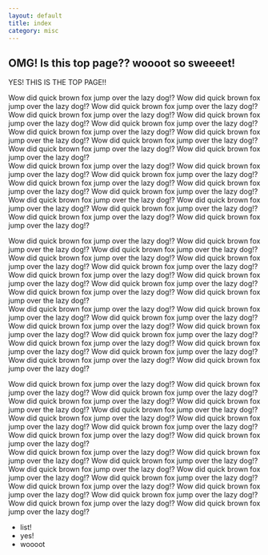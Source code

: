```yaml
---
layout: default
title: index
category: misc
---
```


## OMG! Is this top page?? woooot so sweeeet!

YES! THIS IS THE TOP PAGE!!

Wow did quick brown fox jump over the lazy dog!? Wow did quick brown fox jump over the lazy dog!? Wow did quick brown fox jump over the lazy dog!? Wow did quick brown fox jump over the lazy dog!? Wow did quick brown fox jump over the lazy dog!? Wow did quick brown fox jump over the lazy dog!? Wow did quick brown fox jump over the lazy dog!? Wow did quick brown fox jump over the lazy dog!? Wow did quick brown fox jump over the lazy dog!? Wow did quick brown fox jump over the lazy dog!? Wow did quick brown fox jump over the lazy dog!?  
Wow did quick brown fox jump over the lazy dog!? Wow did quick brown fox jump over the lazy dog!? Wow did quick brown fox jump over the lazy dog!? Wow did quick brown fox jump over the lazy dog!? Wow did quick brown fox jump over the lazy dog!? Wow did quick brown fox jump over the lazy dog!? Wow did quick brown fox jump over the lazy dog!? Wow did quick brown fox jump over the lazy dog!? Wow did quick brown fox jump over the lazy dog!? Wow did quick brown fox jump over the lazy dog!? Wow did quick brown fox jump over the lazy dog!?  

Wow did quick brown fox jump over the lazy dog!? Wow did quick brown fox jump over the lazy dog!? Wow did quick brown fox jump over the lazy dog!? Wow did quick brown fox jump over the lazy dog!? Wow did quick brown fox jump over the lazy dog!? Wow did quick brown fox jump over the lazy dog!? Wow did quick brown fox jump over the lazy dog!? Wow did quick brown fox jump over the lazy dog!? Wow did quick brown fox jump over the lazy dog!? Wow did quick brown fox jump over the lazy dog!? Wow did quick brown fox jump over the lazy dog!?  
Wow did quick brown fox jump over the lazy dog!? Wow did quick brown fox jump over the lazy dog!? Wow did quick brown fox jump over the lazy dog!? Wow did quick brown fox jump over the lazy dog!? Wow did quick brown fox jump over the lazy dog!? Wow did quick brown fox jump over the lazy dog!? Wow did quick brown fox jump over the lazy dog!? Wow did quick brown fox jump over the lazy dog!? Wow did quick brown fox jump over the lazy dog!? Wow did quick brown fox jump over the lazy dog!? Wow did quick brown fox jump over the lazy dog!?  

Wow did quick brown fox jump over the lazy dog!? Wow did quick brown fox jump over the lazy dog!? Wow did quick brown fox jump over the lazy dog!? Wow did quick brown fox jump over the lazy dog!? Wow did quick brown fox jump over the lazy dog!? Wow did quick brown fox jump over the lazy dog!? Wow did quick brown fox jump over the lazy dog!? Wow did quick brown fox jump over the lazy dog!? Wow did quick brown fox jump over the lazy dog!? Wow did quick brown fox jump over the lazy dog!? Wow did quick brown fox jump over the lazy dog!?  
Wow did quick brown fox jump over the lazy dog!? Wow did quick brown fox jump over the lazy dog!? Wow did quick brown fox jump over the lazy dog!? Wow did quick brown fox jump over the lazy dog!? Wow did quick brown fox jump over the lazy dog!? Wow did quick brown fox jump over the lazy dog!? Wow did quick brown fox jump over the lazy dog!? Wow did quick brown fox jump over the lazy dog!? Wow did quick brown fox jump over the lazy dog!? Wow did quick brown fox jump over the lazy dog!? Wow did quick brown fox jump over the lazy dog!?  

* list!
* yes!
* woooot


